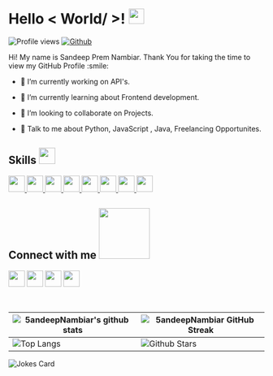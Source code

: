 <h1> Hello < World/ >! <img src = "https://raw.githubusercontent.com/MartinHeinz/MartinHeinz/master/wave.gif" width = 30px> </h1>
<p align='center'>
</p>

  
![Profile views](https://visitor-badge.glitch.me/badge?page_id=5andeepNambiar.5andeepNambiar)
[![Github](https://img.shields.io/github/followers/5andeepNambiar?label=Follow&style=social)](https://github.com/5andeepNambiar)

<div size='20px'> Hi! My name is Sandeep Prem Nambiar. Thank You for taking the time to view my GitHub Profile :smile: 
</div>
  
- 🔭 I’m currently working on API's.

- 🌱 I’m currently learning about Frontend development.

- 👯 I’m looking to collaborate on Projects.

- 💬 Talk to me about Python, JavaScript , Java, Freelancing Opportunites.

<h2> Skills <img src = "https://media2.giphy.com/media/QssGEmpkyEOhBCb7e1/giphy.gif?cid=ecf05e47a0n3gi1bfqntqmob8g9aid1oyj2wr3ds3mg700bl&rid=giphy.gif" width = 32px> </h2>
<a href= https://github.com/5andeepNambiar?tab=repositories&q=&type=&language=python&sort= > <img width ='32px' src ='https://raw.githubusercontent.com/rahulbanerjee26/githubAboutMeGenerator/main/icons/python.svg'> </a>
<a href= https://github.com/5andeepNambiar?tab=repositories&q=&type=&language=javascript&sort= > <img width ='32px' src ='https://raw.githubusercontent.com/rahulbanerjee26/githubAboutMeGenerator/main/icons/javascript.svg'> </a>
<a href= https://github.com/5andeepNambiar?tab=repositories&q=&type=&language=c&sort= > <img width ='32px' src ='https://raw.githubusercontent.com/rahulbanerjee26/githubAboutMeGenerator/main/icons/c.svg'> </a>
<a href= https://github.com/5andeepNambiar?tab=repositories&q=&type=&language=cpp&sort= > <img width ='32px' src ='https://raw.githubusercontent.com/rahulbanerjee26/githubAboutMeGenerator/main/icons/cpp.svg'> </a>
<a href= https://github.com/5andeepNambiar?tab=repositories&q=&type=&language=css&sort= > <img width ='32px' src ='https://raw.githubusercontent.com/rahulbanerjee26/githubAboutMeGenerator/main/icons/css.svg'> </a>
<a href= https://github.com/5andeepNambiar?tab=repositories&q=&type=&language=html&sort= > <img width ='32px' src ='https://raw.githubusercontent.com/rahulbanerjee26/githubAboutMeGenerator/main/icons/html.svg'> </a>
<a href= https://github.com/5andeepNambiar?tab=repositories&q=&type=&language=html&sort= > <img width ='32px' src ='https://raw.githubusercontent.com/rahulbanerjee26/githubAboutMeGenerator/main/icons/django.svg'> </a>
 <a href= https://github.com/5andeepNambiar?tab=repositories&q=&type=&language=html&sort= > <img width ='32px' src ='https://raw.githubusercontent.com/rahulbanerjee26/githubAboutMeGenerator/main/icons/java.svg'> </a>
  
 <h2> Connect with me <img src='https://raw.githubusercontent.com/ShahriarShafin/ShahriarShafin/main/Assets/handshake.gif' width="100px"> </h2>
<a href = 'https://www.linkedin.com/in/sandeep-nambiar-794a35225/'> <img width = '32px' align= 'center' src="https://raw.githubusercontent.com/rahulbanerjee26/githubAboutMeGenerator/main/icons/linked-in-alt.svg"/></a> 
<a href = 'https://www.twitter.com/SandeepNambia13'> <img width = '32px' align= 'center' src="https://raw.githubusercontent.com/rahulbanerjee26/githubAboutMeGenerator/main/icons/twitter.svg"/></a> 
<a href = 'https://www.instagram.com/sandeep_nambiar_/'> <img width = '32px' align= 'center' src="https://raw.githubusercontent.com/rahulbanerjee26/githubAboutMeGenerator/main/icons/instagram.svg"/></a> 
<a href = 'https://sandeepnambiar02.wordpress.com/'> <img width = '32px' align= 'center' src="https://raw.githubusercontent.com/rahulbanerjee26/githubAboutMeGenerator/main/icons/wordpress.svg"/></a> 

<br>
<br>
<br>

| ![5andeepNambiar's github stats](https://github-readme-stats.vercel.app/api?username=5andeepNambiar&show_icons=true&theme=tokyonight) | ![5andeepNambiar GitHub Streak](https://github-readme-streak-stats.herokuapp.com/?user=5andeepNambiar&theme=tokyonight) |
| --- | --- |
| ![Top Langs](https://github-readme-stats.vercel.app/api/top-langs/?username=5andeepNambiar&theme=tokyonight) | ![Github Stars](https://github-readme-stats.vercel.app/api?username=5andeepNambiar&show_icons=true&locale=en&count_private=true&hide_rank=true&custom_title=My%20GitHub%20Stats&disable_animations=true&theme=tokyonight) |

![Jokes Card](https://readme-jokes.vercel.app/api?theme=tokyonight)
<br>

